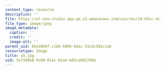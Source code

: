 ```yaml
---
content_type: resource
description: ''
file: https://ol-ocw-studio-app-qa.s3.amazonaws.com/courses/18-03sc-differential-equations-fall-2011/5e73d9e89c6881acb5a4b85ca88378bb_s5.jpg
file_type: image/jpeg
image_metadata:
  caption: ''
  credit: ''
  image-alt: ''
parent_uid: 85e38b6f-c1b6-5066-bdac-31cdc301c1a6
resourcetype: Image
title: s5.jpg
uid: 5e73d9e8-9c68-81ac-b5a4-b85ca88378bb
---
```

